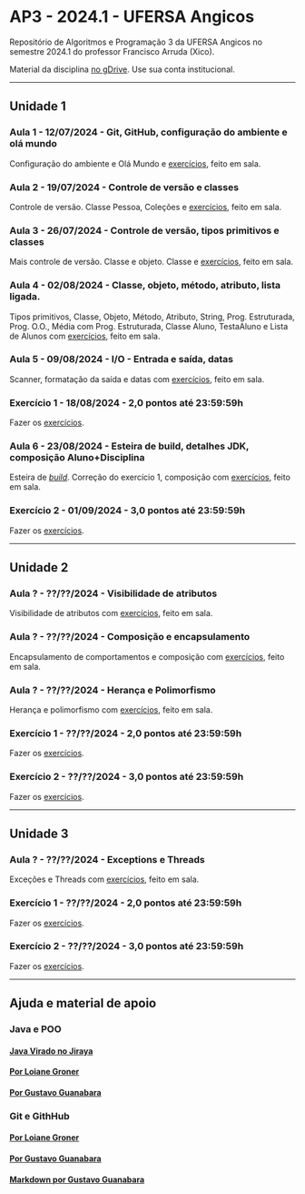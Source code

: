# AP3 - 2024.1 - UFERSA Angicos

Repositório de Algoritmos e Programação 3 da UFERSA Angicos no semestre 2024.1 do professor Francisco Arruda (Xico).

Material da disciplina [no gDrive](https://drive.google.com/drive/u/1/folders/1y72aaSWIXqO2sgJkdnLvzLkCXdZ2KwXj). Use sua conta institucional.

---

## Unidade 1

### Aula 1 - 12/07/2024 - Git, GitHub, configuração do ambiente e olá mundo

Configuração do ambiente e Olá Mundo e [exercícios](unidade1/aula1.md), feito em sala.

### Aula 2 - 19/07/2024 - Controle de versão e classes

Controle de versão. Classe Pessoa, Coleções e [exercícios](unidade1/aula2.md), feito em sala.

### Aula 3 - 26/07/2024 - Controle de versão, tipos primitivos e classes

Mais controle de versão. Classe e objeto. Classe e [exercícios](unidade1/aula3.md), feito em sala.

### Aula 4 - 02/08/2024 - Classe, objeto, método, atributo, lista ligada.

Tipos primitivos, Classe, Objeto, Método, Atributo, String, Prog. Estruturada, Prog. O.O., Média com Prog. Estruturada, Classe Aluno, TestaAluno e Lista de Alunos com [exercícios](unidade1/aula4.md), feito em sala.

### Aula 5 - 09/08/2024 - I/O - Entrada e saída, datas

Scanner, formatação da saída e datas com [exercícios](unidade1/aula5.md), feito em sala.

### Exercício 1 - 18/08/2024 - 2,0 pontos até 23:59:59h

Fazer os [exercícios](unidade1/exercicio1.md).

### Aula 6 - 23/08/2024 - Esteira de build, detalhes JDK, composição Aluno+Disciplina

Esteira de [_build_](https://www.youtube.com/channel/UCZgt6AzoyjslHTC9dz0UoTw/community?lb=UgkxDa-Oj1fz7KfOSyqAOG7bVwNBsiceGB_R). Correção do exercício 1, composição com [exercícios](unidade1/aula6.md), feito em sala.

### Exercício 2 - 01/09/2024 - 3,0 pontos até 23:59:59h

Fazer os [exercícios](unidade1/exercicio2.md).

---

## Unidade 2

### Aula ? - ??/??/2024 - Visibilidade de atributos

Visibilidade de atributos com [exercícios](unidade2/aulaX.md), feito em sala.

### Aula ? - ??/??/2024 - Composição e encapsulamento

Encapsulamento de comportamentos e composição com [exercícios](unidade2/aulaX.md), feito em sala.

### Aula ? - ??/??/2024 - Herança e Polimorfismo

Herança e polimorfismo com [exercícios](unidade2/aulaX.md), feito em sala.

### Exercício 1 - ??/??/2024 - 2,0 pontos até 23:59:59h

Fazer os [exercícios](unidade2/exercicio1.md).

### Exercício 2 - ??/??/2024 - 3,0 pontos até 23:59:59h

Fazer os [exercícios](unidade2/exercicio2.md).

---

## Unidade 3

### Aula ? - ??/??/2024 - Exceptions e Threads

Exceções e Threads com [exercícios](unidade3/aulaX.md), feito em sala.

### Exercício 1 - ??/??/2024 - 2,0 pontos até 23:59:59h

Fazer os [exercícios](unidade3/exercicio1.md).

### Exercício 2 - ??/??/2024 - 3,0 pontos até 23:59:59h

Fazer os [exercícios](unidade3/exercicio2.md).

---


## Ajuda e material de apoio

### Java e POO

#### [Java Virado no Jiraya](https://www.youtube.com/playlist?list=PL62G310vn6nFIsOCC0H-C2infYgwm8SWW)

#### [Por Loiane Groner](https://www.youtube.com/playlist?list=PLGxZ4Rq3BOBq0KXHsp5J3PxyFaBIXVs3r)

#### [Por Gustavo Guanabara](https://www.youtube.com/playlist?list=PLHz_AreHm4dkqe2aR0tQK74m8SFe-aGsY)

### Git e GithHub

#### [Por Loiane Groner](https://www.youtube.com/watch?v=UMhskLXJuq4)

#### [Por Gustavo Guanabara](https://www.youtube.com/watch?v=xEKo29OWILE&list=PLHz_AreHm4dm7ZULPAmadvNhH6vk9oNZA)

#### [Markdown por Gustavo Guanabara](/git_github_gguanabara)